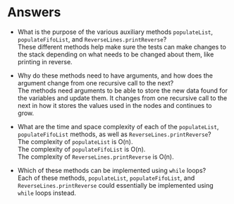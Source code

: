 # Answers
- What is the purpose of the various auxiliary methods `populateList`, `populateFifoList`, and 
`ReverseLines.printReverse`?  
These different methods help make sure the tests can make changes to the stack depending on what needs to 
be changed about them, like printing in reverse. 

- Why do these methods need to have arguments, and how does the argument change from one recursive call to 
the next?  
The methods need arguments to be able to store the new data found for the variables and update them. It changes 
from one recursive call to the next in how it stores the values used in the nodes and continues to grow. 

- What are the time and space complexity of each of the `populateList`, `populateFifoList` methods, as well 
as `ReverseLines.printReverse`?  
The complexity of `populateList` is O(n).  
The complexity of `populateFifoList` is O(n).  
The complexity of `ReverseLines.printReverse` is O(n). 

- Which of these methods can be implemented using `while` loops?  
Each of these methods, `populateList`, `populateFifoList`, and `ReverseLines.printReverse` could essentially
be implemented using `while` loops instead. 